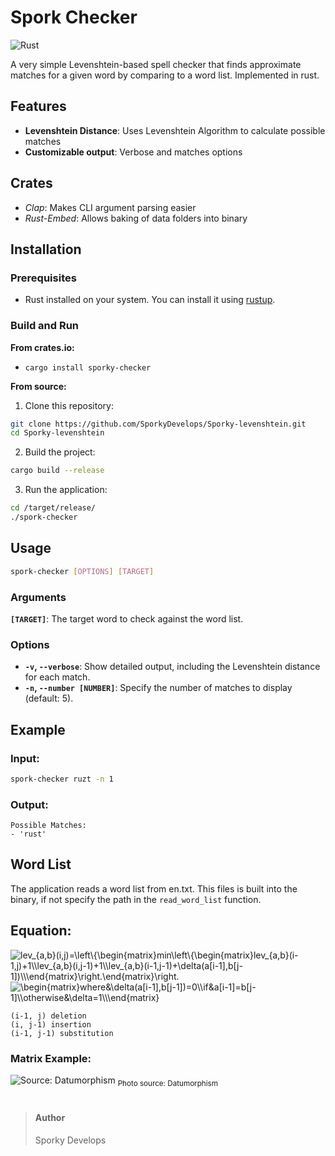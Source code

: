 # Spork Checker
![Rust](https://img.shields.io/badge/Rust-v1.0-orange?logo=rust&style=flat-square)

A very simple Levenshtein-based spell checker that finds approximate matches for a given word by comparing to a word list. Implemented in rust.

## Features
- **Levenshtein Distance**: Uses Levenshtein Algorithm to calculate possible matches
- **Customizable output**: Verbose and matches options

## Crates
- *Clap*: Makes CLI argument parsing easier
- *Rust-Embed*: Allows baking of data folders into binary

## Installation

### Prerequisites
- Rust installed on your system. You can install it using [rustup](https://rustup.rs/).

### Build and Run
**From crates.io:**
- `cargo install sporky-checker`

**From source:**
1. Clone this repository:
```bash
git clone https://github.com/SporkyDevelops/Sporky-levenshtein.git
cd Sporky-levenshtein
```
2. Build the project:
```bash
cargo build --release
```
3. Run the application:
```bash
cd /target/release/
./spork-checker
```

## Usage
```bash
spork-checker [OPTIONS] [TARGET]
```
### Arguments
**`[TARGET]`**: The target word to check against the word list.

### Options
- **`-v`, `--verbose`**: Show detailed output, including the Levenshtein distance for each match.
- **`-n`, `--number [NUMBER]`**: Specify the number of matches to display (default: 5).

## Example

### Input:
```bash
spork-checker ruzt -n 1
```
### Output:
```
Possible Matches: 
- 'rust'
```

## Word List
The application reads a word list from en.txt. This files is built into the binary, if not specify the path in the `read_word_list` function.

## Equation:

<img src="https://latex.codecogs.com/png.image?\inline&space;\dpi{190}\bg{white}lev_{a,b}(i,j)=\left\{\begin{matrix}min\left\{\begin{matrix}lev_{a,b}(i-1,j)&plus;1\\lev_{a,b}(i,j-1)&plus;1\\lev_{a,b}(i-1,j-1)&plus;\delta(a[i-1],b[j-1])\\\end{matrix}\right.\end{matrix}\right." title="lev_{a,b}(i,j)=\left\{\begin{matrix}min\left\{\begin{matrix}lev_{a,b}(i-1,j)&plus;1\\lev_{a,b}(i,j-1)&plus;1\\lev_{a,b}(i-1,j-1)&plus;\delta(a[i-1],b[j-1])\\\end{matrix}\right.\end{matrix}\right." />

<img src="https://latex.codecogs.com/png.image?\inline&space;\dpi{190}\bg{white}\begin{matrix}where&\delta(a[i-1],b[j-1])=0\\if&a[i-1]=b[j-1]\\otherwise&\delta=1\\\end{matrix}" title="\begin{matrix}where&\delta(a[i-1],b[j-1])=0\\if&a[i-1]=b[j-1]\\otherwise&\delta=1\\\end{matrix}" />

```
(i-1, j) deletion
(i, j-1) insertion
(i-1, j-1) substitution
```

### Matrix Example:
![Source: Datumorphism](https://github.com/user-attachments/assets/86affff9-95cc-4086-8add-33841a474a82)
<sub>Photo source: Datumorphism</sub>

#

>#### Author
> Sporky Develops
